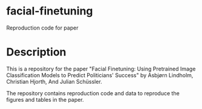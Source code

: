 # facial-finetuning
Reproduction code for paper

# Description
This is a repository for the paper "Facial Finetuning: Using Pretrained Image Classification Models to Predict Politicians' Success" by Asbjørn Lindholm, Christian Hjorth, And Julian Schüssler.

The repository contains reproduction code and data to reproduce the figures and tables in the paper. 
